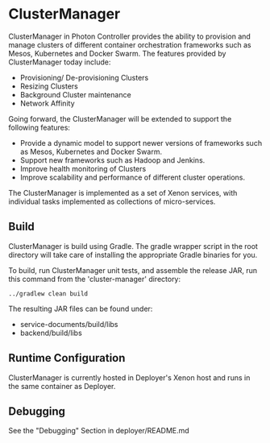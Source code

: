 # ClusterManager

ClusterManager in Photon Controller provides the ability to provision and manage clusters of different container
orchestration frameworks such as Mesos, Kubernetes and Docker Swarm. The features provided by ClusterManager today
include:
- Provisioning/ De-provisioning Clusters
- Resizing Clusters
- Background Cluster maintenance
- Network Affinity

Going forward, the ClusterManager will be extended to support the following features:
- Provide a dynamic model to support newer versions of frameworks such as Mesos, Kubernetes and Docker Swarm.
- Support new frameworks such as Hadoop and Jenkins.
- Improve health monitoring of Clusters
- Improve scalability and performance of different cluster operations.

The ClusterManager is implemented as a set of Xenon services, with individual tasks implemented
as collections of micro-services.

## Build

ClusterManager is build using Gradle. The gradle wrapper script in the root directory will take care of installing the
appropriate Gradle binaries for you.

To build, run ClusterManager unit tests, and assemble the release JAR, run this command from the 'cluster-manager'
directory:

```
../gradlew clean build
```
The resulting JAR files can be found under:
- service-documents/build/libs
- backend/build/libs

## Runtime Configuration

ClusterManager is currently hosted in Deployer's Xenon host and runs in the same container as Deployer.

## Debugging

See the "Debugging" Section in deployer/README.md
